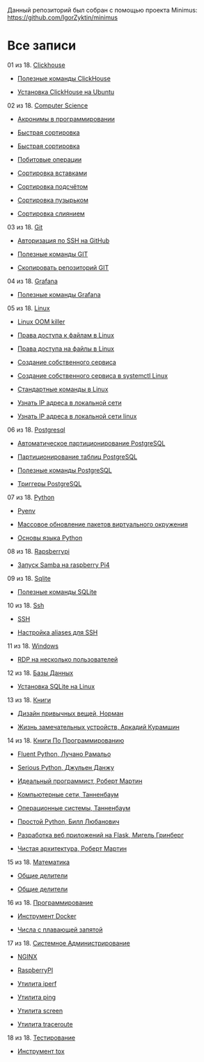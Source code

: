 Данный репозиторий был собран с помощью проекта Minimus: https://github.com/IgorZyktin/minimus
 
# Все записи


01 из 18. [Clickhouse](./content/meta_clickhouse.md)

* [Полезные команды ClickHouse](./content/2020-07-12_clickhouse_snippets.md)

* [Установка ClickHouse на Ubuntu](./content/2020-07-12_clickhouse_install_ubuntu.md)

02 из 18. [Computer Science](./content/meta_computer_science.md)

* [Акронимы в программировании](./content/2020-12-17_acronims_in_programming.md)

* [Быстрая сортировка](./content/2021-04-18_computer_science_merge_sort.md)

* [Быстрая сортировка](./content/2021-04-18_computer_science_quick_sort.md)

* [Побитовые операции](./content/2021-01-09_computer_science_bitwise.md)

* [Сортировка вставками](./content/2020-12-20_computer_science_insertion_sort.md)

* [Сортировка подсчётом](./content/2020-12-20_computer_science_counting_sort.md)

* [Сортировка пузырьком](./content/2020-12-20_computer_science_bubble_sort.md)

* [Сортировка слиянием](./content/2020-12-20_computer_science_selection_sort.md)

03 из 18. [Git](./content/meta_git.md)

* [Авторизация по SSH на GitHub](./content/2020-07-17_git_ssh.md)

* [Полезные команды GIT](./content/2021-04-18_git_snippets.md)

* [Скопировать репозиторий GIT](./content/2020-07-17_git_repo_copy.md)

04 из 18. [Grafana](./content/meta_grafana.md)

* [Полезные команды Grafana](./content/2021-04-18_grafana_snippets.md)

05 из 18. [Linux](./content/meta_linux.md)

* [Linux OOM killer](./content/2021-04-18_linux_oom_killer.md)

* [Права доступа к файлам в Linux](./content/2020-11-28_file_access_rights_linux.md)

* [Права доступа на файлы в Linux](./content/2021-04-18_linux_file_access.md)

* [Создание собственного сервиса](./content/2021-04-18_linux_custom_service.md)

* [Создание собственного сервиса в systemctl Linux](./content/2020-11-28_custom_service.md)

* [Стандартные команды в Linux](./content/2021-04-18_linux_default_commands.md)

* [Узнать IP адреса в локальной сети](./content/2021-04-18_linux_ip_addresses_in_lan.md)

* [Узнать IP адреса в локальной сети linux](./content/2020-11-28_get_local_ip_linux.md)

06 из 18. [Postgresql](./content/meta_postgresql.md)

* [Автоматическое партиционирование PostgreSQL](./content/2020-07-17_postgresql_autopart.md)

* [Партиционирование таблиц PostgreSQL](./content/2020-07-17_postgresql_partitioning.md)

* [Полезные команды PostgreSQL](./content/2021-01-13_postgresql_snippets.md)

* [Триггеры PostgreSQL](./content/2020-07-17_postgresql_triggers.md)

07 из 18. [Python](./content/meta_python.md)

* [Pyenv](./content/2021-04-18_pyenv.md)

* [Массовое обновление пакетов виртуального окружения](./content/2021-01-12_python_selective_upgrade.md)

* [Основы языка Python](./content/2020-07-20_programming_basic_python.md)

08 из 18. [Rapsberrypi](./content/meta_rapsberrypi.md)

* [Запуск Samba на raspberry Pi4](./content/2021-04-18_samba_on_rapsberrypi4.md)

09 из 18. [Sqlite](./content/meta_sqlite.md)

* [Полезные команды SQLite](./content/2021-04-18_sqlite_snippets.md)

10 из 18. [Ssh](./content/meta_ssh.md)

* [SSH](./content/2021-04-18_ssh.md)

* [Настройка aliases для SSH](./content/2020-12-28_ssh_aliases.md)

11 из 18. [Windows](./content/meta_windows.md)

* [RDP на несколько пользователей](./content/2020-07-17_windows_multiuser_rdp.md)

12 из 18. [Базы Данных](./content/meta_bazy_dannyh.md)

* [Установка SQLite на Linux](./content/2020-09-02_linux_sqlite.md)

13 из 18. [Книги](./content/meta_knigi.md)

* [Дизайн привычных вещей, Норман](./content/2021-05-02_dizayn_privichnih_veshey_norman.md)

* [Жизнь замечательных устройств, Аркадий Курамшин](./content/2021-05-02_jizn_zamechatelnih_ustroistv.md)

14 из 18. [Книги По Программированию](./content/meta_knigi_po_programmirovaniy.md)

* [Fluent Python, Лучано Рамальо](./content/2020-07-12_fluent_python.md)

* [Serious Python, Джульен Данжу](./content/2020-07-12_serious_python.md)

* [Идеальный программист, Роберт Мартин](./content/2020-07-17_idealniy_programmist_martin.md)

* [Компьютерные сети, Танненбаум](./content/2021-05-02_computernie_seti_tannenbaum.md)

* [Операционные системы, Танненбаум](./content/2021-05-02_operacionnie_systemy_tannenbaum.md)

* [Простой Python, Билл Любанович](./content/2020-07-12_introducing_python.md)

* [Разработка веб приложений на Flask, Мигель Гринберг](./content/2020-07-12_web_prilozhenia_flask.md)

* [Чистая архитектура, Роберт Мартин](./content/2021-02-28_chistaya_architectura_martin.md)

15 из 18. [Математика](./content/meta_matematika.md)

* [Общие делители](./content/2020-07-14_math_common_divisors.md)

* [Общие делители](./content/2021-04-18_math_divisor.md)

16 из 18. [Программирование](./content/meta_programmirovanie.md)

* [Инструмент Docker](./content/2021-03-29_docker.md)

* [Числа с плавающей запятой](./content/2021-04-25_floating_point.md)

17 из 18. [Системное Администрирование](./content/meta_sistemnoe_administrirovanie.md)

* [NGINX](./content/2021-04-18_nginx.md)

* [RaspberryPI](./content/2021-03-01_raspberry_pi.md)

* [Утилита iperf](./content/2021-03-15_iperf.md)

* [Утилита ping](./content/2021-03-05_ping.md)

* [Утилита screen](./content/2021-03-05_screen.md)

* [Утилита traceroute](./content/2021-03-05_traceroute.md)

18 из 18. [Тестирование](./content/meta_testirovanie.md)

* [Инструмент tox](./content/2021-03-15_tox.md)

